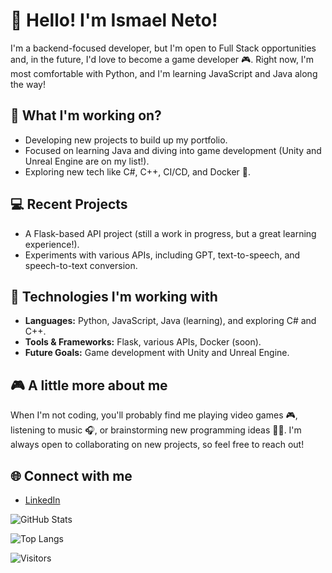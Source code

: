 # 👋 Hello! I'm Ismael Neto!

I'm a backend-focused developer, but I'm open to Full Stack opportunities and, in the future, I'd love to become a game developer 🎮. Right now, I'm most comfortable with Python, and I'm learning JavaScript and Java along the way!

## 🚀 What I'm working on?
- Developing new projects to build up my portfolio.
- Focused on learning Java and diving into game development (Unity and Unreal Engine are on my list!).
- Exploring new tech like C#, C++, CI/CD, and Docker 🐳.

## 💻 Recent Projects
- A Flask-based API project (still a work in progress, but a great learning experience!).
- Experiments with various APIs, including GPT, text-to-speech, and speech-to-text conversion.

## 🔧 Technologies I'm working with
- **Languages:** Python, JavaScript, Java (learning), and exploring C# and C++.
- **Tools & Frameworks:** Flask, various APIs, Docker (soon).
- **Future Goals:** Game development with Unity and Unreal Engine.

## 🎮 A little more about me
When I'm not coding, you'll probably find me playing video games 🎮, listening to music 🎧, or brainstorming new programming ideas 👨‍💻. I'm always open to collaborating on new projects, so feel free to reach out!

## 🌐 Connect with me
- [LinkedIn](https://www.linkedin.com/in/ismaelcostaneto)

![GitHub Stats](https://github-readme-stats.vercel.app/api?username=seu-usuario&show_icons=true&theme=radical)

![Top Langs](https://github-readme-stats.vercel.app/api/top-langs/?username=seu-usuario&layout=compact&theme=radical)

![Visitors](https://visitor-badge.glitch.me/badge?page_id=seu-usuario)
